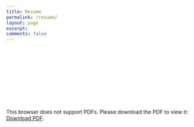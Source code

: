 ```yaml
---
title: Resume
permalink: /resume/
layout: page
excerpt: 
comments: false
---
```


<object data="https://drive.google.com/file/d/1lVJvF2aaAyNwoI5KBKPUn5SXPAMtMKnR/preview" width="800" height="1000">
    <embed src="https://drive.google.com/file/d/1lVJvF2aaAyNwoI5KBKPUn5SXPAMtMKnR/preview">
        <p>This browser does not support PDFs. Please download the PDF to view it: <a href="https://drive.google.com/file/d/1lVJvF2aaAyNwoI5KBKPUn5SXPAMtMKnR/preview">Download PDF</a>.</p>
    </embed>
</object>